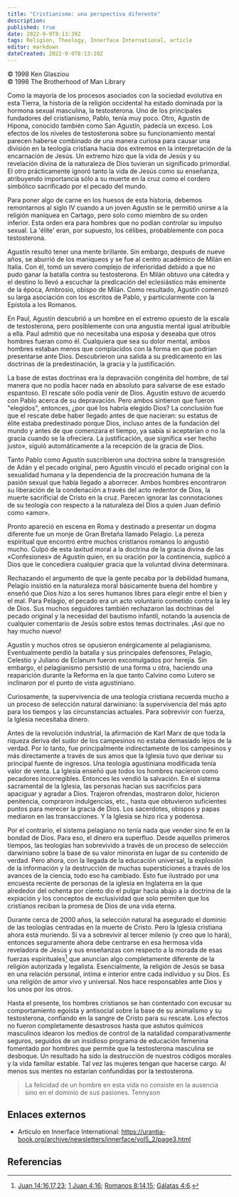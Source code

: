 ```yaml
---
title: "Cristianismo: una perspectiva diferente"
description: 
published: true
date: 2022-9-9T8:13:39Z
tags: Religion, Theology, Innerface International, article
editor: markdown
dateCreated: 2022-9-9T8:13:39Z
---
```


<p class="v-card v-sheet theme--light grey lighten-3 px-2">© 1998 Ken Glasziou<br>© 1998 The Brotherhood of Man Library</p>

Como la mayoría de los procesos asociados con la sociedad evolutiva en esta Tierra, la historia de la religión occidental ha estado dominada por la hormona sexual masculina, la testosterona. Uno de los principales fundadores del cristianismo, Pablo, tenía muy poco. Otro, Agustín de Hipona, conocido también como San Agustín, padecía un exceso. Los efectos de los niveles de testosterona sobre su funcionamiento mental parecen haberse combinado de una manera curiosa para causar una división en la teología cristiana hacia dos extremos en la interpretación de la encarnación de Jesús. Un extremo hizo que la vida de Jesús y su revelación divina de la naturaleza de Dios tuvieran un significado primordial. El otro prácticamente ignoró tanto la vida de Jesús como su enseñanza, atribuyendo importancia sólo a su muerte en la cruz como el cordero simbólico sacrificado por el pecado del mundo.

Para poner algo de carne en los huesos de esta historia, debemos remontarnos al siglo IV cuando a un joven Agustín se le permitió unirse a la religión maniquea en Cartago, pero solo como miembro de su orden inferior. Esta orden era para hombres que no podían controlar su impulso sexual. La 'élite' eran, por supuesto, los célibes, probablemente con poca testosterona.

Agustín resultó tener una mente brillante. Sin embargo, después de nueve años, se aburrió de los maniqueos y se fue al centro académico de Milán en Italia. Con él, tomó un severo complejo de inferioridad debido a que no pudo ganar la batalla contra su testosterona. En Milán obtuvo una cátedra y el destino lo llevó a escuchar la predicación del eclesiástico más eminente de la época, Ambrosio, obispo de Milán. Como resultado, Agustín comenzó su larga asociación con los escritos de Pablo, y particularmente con la Epístola a los Romanos.

En Paul, Agustín descubrió a un hombre en el extremo opuesto de la escala de testosterona, pero posiblemente con una angustia mental igual atribuible a ella. Paul admitió que no necesitaba una esposa y deseaba que otros hombres fueran como él. Cualquiera que sea su dolor mental, ambos hombres estaban menos que complacidos con la forma en que podrían presentarse ante Dios. Descubrieron una salida a su predicamento en las doctrinas de la predestinación, la gracia y la justificación.

La base de estas doctrinas era la depravación congénita del hombre, de tal manera que no podía hacer nada en absoluto para salvarse de ese estado espantoso. El rescate sólo podía venir de Dios. Agustín estuvo de acuerdo con Pablo acerca de su depravación. Pero ambos sintieron que fueron "elegidos", entonces, ¿por qué los habría elegido Dios? La conclusión fue que el rescate debe haber llegado antes de que nacieran: su estatus de élite estaba predestinado porque Dios, incluso antes de la fundación del mundo y antes de que comenzara el tiempo, ya sabía si aceptarían o no la gracia cuando se la ofreciera. La justificación, que significa «ser hecho justo», siguió automáticamente a la recepción de la gracia de Dios.

Tanto Pablo como Agustín suscribieron una doctrina sobre la transgresión de Adán y el pecado original, pero Agustín vinculó el pecado original con la sexualidad humana y la dependencia de la procreación humana de la pasión sexual que había llegado a aborrecer. Ambos hombres encontraron su liberación de la condenación a través del acto redentor de Dios, la muerte sacrificial de Cristo en la cruz. Parecen ignorar las connotaciones de su teología con respecto a la naturaleza del Dios a quien Juan definió como «amor».

Pronto apareció en escena en Roma y destinado a presentar un dogma diferente fue un monje de Gran Bretaña llamado Pelagio. La pereza espiritual que encontró entre muchos cristianos romanos lo angustió mucho. Culpó de esta laxitud moral a la doctrina de la gracia divina de las «Confesiones» de Agustín quien, en su oración por la continencia, suplicó a Dios que le concediera cualquier gracia que la voluntad divina determinara.

Rechazando el argumento de que la gente pecaba por la debilidad humana, Pelagio insistió en la naturaleza moral básicamente buena del hombre y enseñó que Dios hizo a los seres humanos libres para elegir entre el bien y el mal. Para Pelagio, el pecado era un acto voluntario cometido contra la ley de Dios. Sus muchos seguidores también rechazaron las doctrinas del pecado original y la necesidad del bautismo infantil, notando la ausencia de cualquier comentario de Jesús sobre estos temas doctrinales. ¡Así que no hay mucho nuevo!

Agustín y muchos otros se opusieron enérgicamente al pelagianismo. Eventualmente perdió la batalla y sus principales defensores, Pelagio, Celestio y Juliano de Eclanum fueron excomulgados por herejía. Sin embargo, el pelagianismo persistió de una forma u otra, haciendo una reaparición durante la Reforma en la que tanto Calvino como Lutero se inclinaron por el punto de vista agustiniano.

Curiosamente, la supervivencia de una teología cristiana recuerda mucho a un proceso de selección natural darwiniano: la supervivencia del más apto para los tiempos y las circunstancias actuales. Para sobrevivir con fuerza, la Iglesia necesitaba dinero.

Antes de la revolución industrial, la afirmación de Karl Marx de que toda la riqueza deriva del sudor de los campesinos no estaba demasiado lejos de la verdad. Por lo tanto, fue principalmente indirectamente de los campesinos y más directamente a través de sus amos que la Iglesia tuvo que derivar su principal fuente de ingresos. Una teología agustiniana modificada tenía valor de venta. La Iglesia enseñó que todos los hombres nacieron como pecadores incorregibles. Entonces les vendió la salvación. En el sistema sacramental de la Iglesia, las personas hacían sus sacrificios para apaciguar y agradar a Dios. Trajeron ofrendas, mostraron dolor, hicieron penitencia, compraron indulgencias, etc., hasta que obtuvieron suficientes puntos para merecer la gracia de Dios. Los sacerdotes, obispos y papas mediaron en las transacciones. Y la Iglesia se hizo rica y poderosa.

Por el contrario, el sistema pelagiano no tenía nada que vender sino fe en la bondad de Dios. Para eso, el dinero era superfluo. Desde aquellos primeros tiempos, las teologías han sobrevivido a través de un proceso de selección darwiniano sobre la base de su valor minorista en lugar de su contenido de verdad. Pero ahora, con la llegada de la educación universal, la explosión de la información y la destrucción de muchas supersticiones a través de los avances de la ciencia, todo eso ha cambiado. Esto fue ilustrado por una encuesta reciente de personas de la iglesia en Inglaterra en la que alrededor del ochenta por ciento dio el pulgar hacia abajo a la doctrina de la expiación y los conceptos de exclusividad que solo permiten que los cristianos reciban la promesa de Dios de una vida eterna.

Durante cerca de 2000 años, la selección natural ha asegurado el dominio de las teologías centradas en la muerte de Cristo. Pero la Iglesia cristiana ahora está muriendo. Si va a sobrevivir al tercer milenio (y creo que lo hará), entonces seguramente ahora debe centrarse en esa hermosa vida reveladora de Jesús y sus enseñanzas con respecto a la morada de esas fuerzas espirituales[^1] que anuncian algo completamente diferente de la religión autorizada y legalista. Esencialmente, la religión de Jesús se basa en una relación personal, íntima e interior entre cada individuo y su Dios. Es una religión de amor vivo y universal. Nos hace responsables ante Dios y los unos por los otros.

Hasta el presente, los hombres cristianos se han contentado con excusar su comportamiento egoísta y antisocial sobre la base de su animalismo y su testosterona, confiando en la sangre de Cristo para su rescate. Los efectos no fueron completamente desastrosos hasta que astutos químicos masculinos idearon los medios de control de la natalidad comparativamente seguros, seguidos de un insidioso programa de educación femenina fomentado por hombres que permite que la testosterona masculina se desboque. Un resultado ha sido la destrucción de nuestros códigos morales y la vida familiar estable. Tal vez las mujeres tengan que hacerse cargo. Al menos sus mentes no estarían confundidas por la testosterona.

> La felicidad de un hombre en esta vida no consiste en la ausencia sino en el dominio de sus pasiones.
> Tennyson

## Enlaces externos

- Artículo en Innerface International: https://urantia-book.org/archive/newsletters/innerface/vol5_2/page3.html

## Referencias

[^1]: [Juan 14:16,17,23](/es/Bible/John/14#v16); [1 Juan 4:16](/es/Bible/1_John/4#v16); [Romanos 8:14,15](/es/Bible/Romans/8#v14); [Gálatas 4:6](/es/Bible/Galatians/4#v6).
